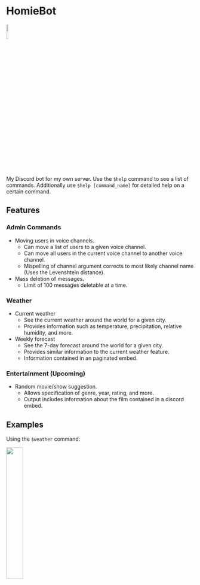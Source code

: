 # HomieBot
<img src="https://user-images.githubusercontent.com/103806406/223017612-6aec4e3a-64c5-4095-a3f2-74e2f60f25c6.png" width=10% height=10%>

My Discord bot for my own server. Use the ``$help`` command to see a list of commands. Additionally use `$help [command_name]` for detailed help on a certain command.  

## Features

### Admin Commands
- Moving users in voice channels.
  - Can move a list of users to a given voice channel.
  - Can move all users in the current voice channel to another voice channel.
  - Mispelling of channel argument corrects to most likely channel name (Uses the Levenshtein distance).
- Mass deletion of messages.
  - Limit of 100 messages deletable at a time.


### Weather
- Current weather
  - See the current weather around the world for a given city.
  - Provides information such as temperature, precipitation, relative humidity, and more.
- Weekly forecast
  - See the 7-day forecast around the world for a given city.
  - Provides similar information to the current weather feature.
  - Information contained in an paginated embed.

### Entertainment (Upcoming)
- Random movie/show suggestion. 
  - Allows specification of genre, year, rating, and more.
  - Output includes information about the film contained in a discord embed.

## Examples

Using the `$weather` command:

<img src = "https://user-images.githubusercontent.com/103806406/223621188-e972f4fd-04e9-412b-8503-48f2cf0a49d3.png" width=30% height=30%>

